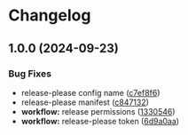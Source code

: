 # Changelog

## 1.0.0 (2024-09-23)


### Bug Fixes

* release-please config name ([c7ef8f6](https://github.com/fdiesel/github-action-release/commit/c7ef8f6e88309c446ed9d763295f5aafd02d486c))
* release-please manifest ([c847132](https://github.com/fdiesel/github-action-release/commit/c847132a4bdecd2279fc9535e15a95f6314ee255))
* **workflow:** release permissions ([1330546](https://github.com/fdiesel/github-action-release/commit/13305465f8924a7c1fc8a509aaffa4cf681416e3))
* **workflow:** release-please token ([6d9a0aa](https://github.com/fdiesel/github-action-release/commit/6d9a0aaabcc2a06a189f904f7d5e7aafba781d65))
